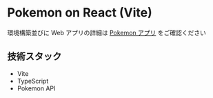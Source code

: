 # Pokemon on React (Vite)

環境構築並びに Web アプリの詳細は [Pokemon アプリ](https://hack-react.netlify.app/handson/pokemon.html) をご確認ください

## 技術スタック

- Vite
- TypeScript
- Pokemon API
